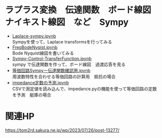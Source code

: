 # ラプラス変換　伝達関数　ボード線図　ナイキスト線図　など　Sympy
- [Laplace-sympy.ipynb](https://github.com/tom2rd/EMC-sim/blob/master/impedance.py/Laplace-impedance/Laplase-sympy.ipynb)  
   Sympyを使って、Laplace transformsを行ってみる  
- [FreqBodeNyqist.ipynb](https://github.com/tom2rd/EMC-sim/blob/master/impedance.py/Laplace-impedance/FreqBodeNyqist.ipynb)  
  Bode Nyquist線図を書いてみる  
- [Sympy-Control-TransferFunction.ipynb](https://github.com/tom2rd/EMC-sim/blob/master/impedance.py/Laplace-impedance/Sympy-Control-TransferFunction.ipynb)    
  sympy で伝達関数を作って、ボード線図　過渡応答を見る  
- [等価回路Sympyー伝達関数確認用.ipynb](https://github.com/tom2rd/EMC-sim/blob/master/impedance.py/Laplace-impedance/%E7%AD%89%E4%BE%A1%E5%9B%9E%E8%B7%AFSympy%E3%83%BC%E4%BC%9D%E9%81%94%E9%96%A2%E6%95%B0%E7%A2%BA%E8%AA%8D%E7%94%A8.ipynb)  
  周波数特性を合わせる等価回路の計算用　抵抗の場合　
- [impedance定数の予測.ipynb](https://github.com/tom2rd/EMC-sim/blob/master/impedance.py/Laplace-impedance/impedance%E5%AE%9A%E6%95%B0%E3%81%AE%E4%BA%88%E6%B8%AC.ipynb)  
  CSVで測定値を読み込んで、impedance.pyの機能を使って等価回路の定数を予測　艇庫の場合


# 関連HP  
https://tom2rd.sakura.ne.jp/wp/2023/07/26/post-13277/  
